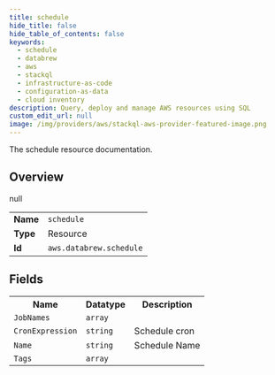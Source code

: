 ```yaml
---
title: schedule
hide_title: false
hide_table_of_contents: false
keywords:
  - schedule
  - databrew
  - aws
  - stackql
  - infrastructure-as-code
  - configuration-as-data
  - cloud inventory
description: Query, deploy and manage AWS resources using SQL
custom_edit_url: null
image: /img/providers/aws/stackql-aws-provider-featured-image.png
---
```

The schedule resource documentation.

## Overview
<table><tbody>
<tr><td><b>Name</b></td><td><code>schedule</code></td></tr>
<tr><td><b>Type</b></td><td>Resource</td></tr>
null
<tr><td><b>Id</b></td><td><code>aws.databrew.schedule</code></td></tr>
</tbody></table>

## Fields
<table><tbody>
<tr><th>Name</th><th>Datatype</th><th>Description</th></tr>
<tr><td><code>JobNames</code></td><td><code>array</code></td><td></td></tr><tr><td><code>CronExpression</code></td><td><code>string</code></td><td>Schedule cron</td></tr><tr><td><code>Name</code></td><td><code>string</code></td><td>Schedule Name</td></tr><tr><td><code>Tags</code></td><td><code>array</code></td><td></td></tr>
</tbody></table>